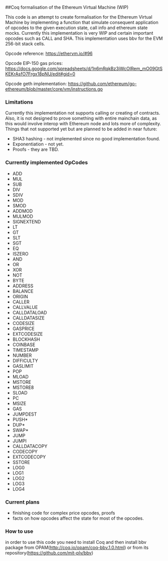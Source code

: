 ##Coq formalisation of the Ethereum Virtual Machine (WIP)

This code is an attempt to create formalisation for the Ethereum Virtual Machine by implementing a function that simulate 
consequent application of opcodes to the given execution state, call info and ethereum state mocks. Currently this implementation
is very WIP and certain important opcodes such as CALL and SHA. This implementation uses bbv for the EVM 256-bit stack cells.

Opcode reference: https://ethervm.io/#96

Opcode EIP-150 gas prices: https://docs.google.com/spreadsheets/d/1n6mRqkBz3iWcOlRem_mO09GtSKEKrAsfO7Frgx18pNU/edit#gid=0

Opcode geth implementation: https://github.com/ethereum/go-ethereum/blob/master/core/vm/instructions.go
### Limitations

Currently this implementation not supports calling or creating of contracts. Also, it is not designed to prove something 
with entire mainchain data, as this would involve interop with Ethereum node and lots more of complexity. 
Things that not supported yet but are planned to be added in near future: 
* SHA3 hashing - not implemented since no good implementation found.
* Exponentiation - not yet.
* Proofs - they are TBD.

### Currently implemented OpCodes

  * ADD	          
  * MUL	          
  * SUB	          
  * DIV	          
  * SDIV	        
  * MOD	          
  * SMOD	         
  * ADDMOD	       
  * MULMOD	      
  * SIGNEXTEND	  
  * LT	          
  * GT	          
  * SLT	          
  * SGT	          
  * EQ	          
  * ISZERO	      
  * AND	          
  * OR	          
  * XOR	          
  * NOT	          
  * BYTE          
  * ADDRESS	      
  * BALANCE	      
  * ORIGIN	      
  * CALLER	      
  * CALLVALUE	    
  * CALLDATALOAD	
  * CALLDATASIZE	
  * CODESIZE	    
  * GASPRICE	    
  * EXTCODESIZE	  
  * BLOCKHASH	    
  * COINBASE	    
  * TIMESTAMP	    
  * NUMBER	      
  * DIFFICULTY  	
  * GASLIMIT	    
  * POP	          
  * MLOAD	        
  * MSTORE	      
  * MSTORE8	      
  * SLOAD	        
  * PC	           
  * MSIZE	        
  * GAS	          
  * JUMPDEST	    
  * PUSH*	
  * DUP*	      
  * SWAP*     
  * JUMP          
  * JUMPI
  * CALLDATACOPY
  * CODECOPY
  * EXTCODECOPY
  * SSTORE
  * LOG0
  * LOG1
  * LOG2
  * LOG3
  * LOG4
 
### Current plans
* finishing code for complex price opcodes, proofs
* facts on how opcodes affect the state for most of the opcodes.

### How to use
in order to use this code you need to install Coq and then install bbv package from OPAM(http://coq.io/opam/coq-bbv.1.0.html) or from its repository(https://github.com/mit-plv/bbv)

